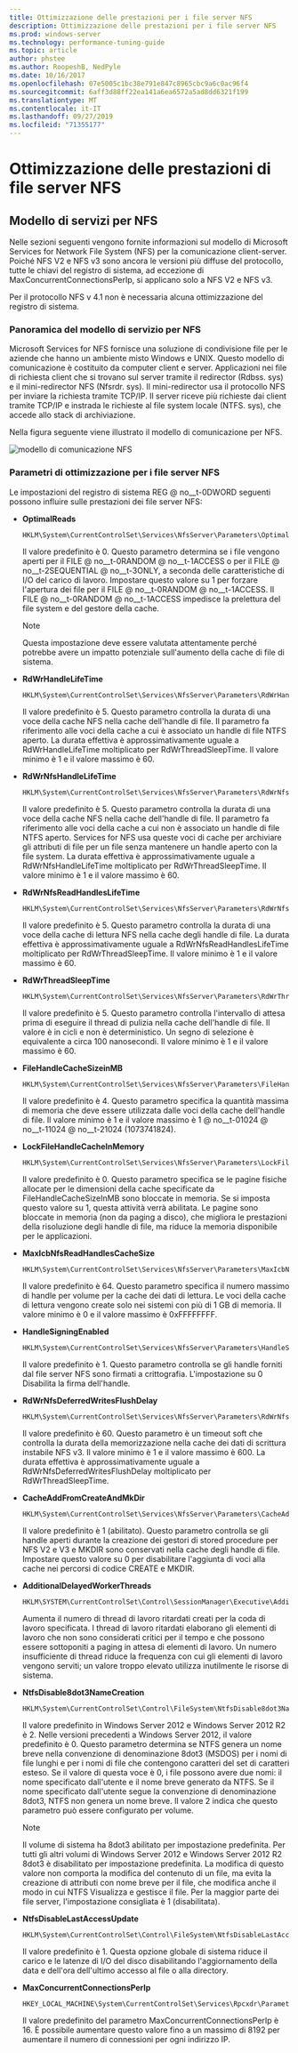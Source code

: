 ```yaml
---
title: Ottimizzazione delle prestazioni per i file server NFS
description: Ottimizzazione delle prestazioni per i file server NFS
ms.prod: windows-server
ms.technology: performance-tuning-guide
ms.topic: article
author: phstee
ms.author: RoopeshB, NedPyle
ms.date: 10/16/2017
ms.openlocfilehash: 07e5005c1bc38e791e847c8965cbc9a6c0ac96f4
ms.sourcegitcommit: 6aff3d88ff22ea141a6ea6572a5ad8dd6321f199
ms.translationtype: MT
ms.contentlocale: it-IT
ms.lasthandoff: 09/27/2019
ms.locfileid: "71355177"
---
```

# <a name="performance-tuning-nfs-file-servers"></a>Ottimizzazione delle prestazioni di file server NFS

## <a href="" id="servicesnfs"></a>Modello di servizi per NFS


Nelle sezioni seguenti vengono fornite informazioni sul modello di Microsoft Services for Network File System (NFS) per la comunicazione client-server. Poiché NFS V2 e NFS v3 sono ancora le versioni più diffuse del protocollo, tutte le chiavi del registro di sistema, ad eccezione di MaxConcurrentConnectionsPerIp, si applicano solo a NFS V2 e NFS v3.

Per il protocollo NFS v 4.1 non è necessaria alcuna ottimizzazione del registro di sistema.

### <a name="service-for-nfs-model-overview"></a>Panoramica del modello di servizio per NFS

Microsoft Services for NFS fornisce una soluzione di condivisione file per le aziende che hanno un ambiente misto Windows e UNIX. Questo modello di comunicazione è costituito da computer client e server. Applicazioni nei file di richiesta client che si trovano sul server tramite il redirector (Rdbss. sys) e il mini-redirector NFS (Nfsrdr. sys). Il mini-redirector usa il protocollo NFS per inviare la richiesta tramite TCP/IP. Il server riceve più richieste dai client tramite TCP/IP e instrada le richieste al file system locale (NTFS. sys), che accede allo stack di archiviazione.

Nella figura seguente viene illustrato il modello di comunicazione per NFS.

![modello di comunicazione NFS](../../media/perftune-guide-nfs-model.png)

### <a name="tuning-parameters-for-nfs-file-servers"></a>Parametri di ottimizzazione per i file server NFS

Le impostazioni del registro di sistema REG @ no__t-0DWORD seguenti possono influire sulle prestazioni dei file server NFS:

-   **OptimalReads**

    ```
    HKLM\System\CurrentControlSet\Services\NfsServer\Parameters\OptimalReads
    ```

    Il valore predefinito è 0. Questo parametro determina se i file vengono aperti per il FILE @ no__t-0RANDOM @ no__t-1ACCESS o per il FILE @ no__t-2SEQUENTIAL @ no__t-3ONLY, a seconda delle caratteristiche di I/O del carico di lavoro. Impostare questo valore su 1 per forzare l'apertura dei file per il FILE @ no__t-0RANDOM @ no__t-1ACCESS. Il FILE @ no__t-0RANDOM @ no__t-1ACCESS impedisce la prelettura del file system e del gestore della cache.

    >[!NOTE]
    > Questa impostazione deve essere valutata attentamente perché potrebbe avere un impatto potenziale sull'aumento della cache di file di sistema.


-   **RdWrHandleLifeTime**

    ```
    HKLM\System\CurrentControlSet\Services\NfsServer\Parameters\RdWrHandleLifeTime
    ```

    Il valore predefinito è 5. Questo parametro controlla la durata di una voce della cache NFS nella cache dell'handle di file. Il parametro fa riferimento alle voci della cache a cui è associato un handle di file NTFS aperto. La durata effettiva è approssimativamente uguale a RdWrHandleLifeTime moltiplicato per RdWrThreadSleepTime. Il valore minimo è 1 e il valore massimo è 60.

-   **RdWrNfsHandleLifeTime**

    ```
    HKLM\System\CurrentControlSet\Services\NfsServer\Parameters\RdWrNfsHandleLifeTime
    ```

    Il valore predefinito è 5. Questo parametro controlla la durata di una voce della cache NFS nella cache dell'handle di file. Il parametro fa riferimento alle voci della cache a cui non è associato un handle di file NTFS aperto. Services for NFS usa queste voci di cache per archiviare gli attributi di file per un file senza mantenere un handle aperto con la file system. La durata effettiva è approssimativamente uguale a RdWrNfsHandleLifeTime moltiplicato per RdWrThreadSleepTime. Il valore minimo è 1 e il valore massimo è 60.

-   **RdWrNfsReadHandlesLifeTime**

    ```
    HKLM\System\CurrentControlSet\Services\NfsServer\Parameters\RdWrNfsReadHandlesLifeTime
    ```

    Il valore predefinito è 5. Questo parametro controlla la durata di una voce della cache di lettura NFS nella cache degli handle di file. La durata effettiva è approssimativamente uguale a RdWrNfsReadHandlesLifeTime moltiplicato per RdWrThreadSleepTime. Il valore minimo è 1 e il valore massimo è 60.

-   **RdWrThreadSleepTime**

    ```
    HKLM\System\CurrentControlSet\Services\NfsServer\Parameters\RdWrThreadSleepTime
    ```

    Il valore predefinito è 5. Questo parametro controlla l'intervallo di attesa prima di eseguire il thread di pulizia nella cache dell'handle di file. Il valore è in cicli e non è deterministico. Un segno di selezione è equivalente a circa 100 nanosecondi. Il valore minimo è 1 e il valore massimo è 60.

-   **FileHandleCacheSizeinMB**

    ```
    HKLM\System\CurrentControlSet\Services\NfsServer\Parameters\FileHandleCacheSizeinMB
    ```

    Il valore predefinito è 4. Questo parametro specifica la quantità massima di memoria che deve essere utilizzata dalle voci della cache dell'handle di file. Il valore minimo è 1 e il valore massimo è 1 @ no__t-01024 @ no__t-11024 @ no__t-21024 (1073741824).

-   **LockFileHandleCacheInMemory**

    ```
    HKLM\System\CurrentControlSet\Services\NfsServer\Parameters\LockFileHandleCacheInMemory
    ```

    Il valore predefinito è 0. Questo parametro specifica se le pagine fisiche allocate per le dimensioni della cache specificate da FileHandleCacheSizeInMB sono bloccate in memoria. Se si imposta questo valore su 1, questa attività verrà abilitata. Le pagine sono bloccate in memoria (non da paging a disco), che migliora le prestazioni della risoluzione degli handle di file, ma riduce la memoria disponibile per le applicazioni.

-   **MaxIcbNfsReadHandlesCacheSize**

    ```
    HKLM\System\CurrentControlSet\Services\NfsServer\Parameters\MaxIcbNfsReadHandlesCacheSize
    ```

    Il valore predefinito è 64. Questo parametro specifica il numero massimo di handle per volume per la cache dei dati di lettura. Le voci della cache di lettura vengono create solo nei sistemi con più di 1 GB di memoria. Il valore minimo è 0 e il valore massimo è 0xFFFFFFFF.

-   **HandleSigningEnabled**

    ```
    HKLM\System\CurrentControlSet\Services\NfsServer\Parameters\HandleSigningEnabled
    ```

    Il valore predefinito è 1. Questo parametro controlla se gli handle forniti dal file server NFS sono firmati a crittografia. L'impostazione su 0 Disabilita la firma dell'handle.

-   **RdWrNfsDeferredWritesFlushDelay**

    ```
    HKLM\System\CurrentControlSet\Services\NfsServer\Parameters\RdWrNfsDeferredWritesFlushDelay
    ```

    Il valore predefinito è 60. Questo parametro è un timeout soft che controlla la durata della memorizzazione nella cache dei dati di scrittura instabile NFS v3. Il valore minimo è 1 e il valore massimo è 600. La durata effettiva è approssimativamente uguale a RdWrNfsDeferredWritesFlushDelay moltiplicato per RdWrThreadSleepTime.

-   **CacheAddFromCreateAndMkDir**

    ```
    HKLM\System\CurrentControlSet\Services\NfsServer\Parameters\CacheAddFromCreateAndMkDir
    ```

    Il valore predefinito è 1 (abilitato). Questo parametro controlla se gli handle aperti durante la creazione dei gestori di stored procedure per NFS V2 e V3 e MKDIR sono conservati nella cache degli handle di file. Impostare questo valore su 0 per disabilitare l'aggiunta di voci alla cache nei percorsi di codice CREATE e MKDIR.

-   **AdditionalDelayedWorkerThreads**

    ```
    HKLM\SYSTEM\CurrentControlSet\Control\SessionManager\Executive\AdditionalDelayedWorkerThreads
    ```

    Aumenta il numero di thread di lavoro ritardati creati per la coda di lavoro specificata. I thread di lavoro ritardati elaborano gli elementi di lavoro che non sono considerati critici per il tempo e che possono essere sottoponiti a paging in attesa di elementi di lavoro. Un numero insufficiente di thread riduce la frequenza con cui gli elementi di lavoro vengono serviti; un valore troppo elevato utilizza inutilmente le risorse di sistema.

-   **NtfsDisable8dot3NameCreation**

    ```
    HKLM\System\CurrentControlSet\Control\FileSystem\NtfsDisable8dot3NameCreation
    ```

    Il valore predefinito in Windows Server 2012 e Windows Server 2012 R2 è 2. Nelle versioni precedenti a Windows Server 2012, il valore predefinito è 0. Questo parametro determina se NTFS genera un nome breve nella convenzione di denominazione 8dot3 (MSDOS) per i nomi di file lunghi e per i nomi di file che contengono caratteri del set di caratteri esteso. Se il valore di questa voce è 0, i file possono avere due nomi: il nome specificato dall'utente e il nome breve generato da NTFS. Se il nome specificato dall'utente segue la convenzione di denominazione 8dot3, NTFS non genera un nome breve. Il valore 2 indica che questo parametro può essere configurato per volume.

    >[!NOTE]
    > Il volume di sistema ha 8dot3 abilitato per impostazione predefinita. Per tutti gli altri volumi di Windows Server 2012 e Windows Server 2012 R2 8dot3 è disabilitato per impostazione predefinita. La modifica di questo valore non comporta la modifica del contenuto di un file, ma evita la creazione di attributi con nome breve per il file, che modifica anche il modo in cui NTFS Visualizza e gestisce il file. Per la maggior parte dei file server, l'impostazione consigliata è 1 (disabilitata).


-   **NtfsDisableLastAccessUpdate**

    ```
    HKLM\System\CurrentControlSet\Control\FileSystem\NtfsDisableLastAccessUpdate
    ```

    Il valore predefinito è 1. Questa opzione globale di sistema riduce il carico e le latenze di I/O del disco disabilitando l'aggiornamento della data e dell'ora dell'ultimo accesso al file o alla directory.

-   **MaxConcurrentConnectionsPerIp**

    ```
    HKEY_LOCAL_MACHINE\System\CurrentControlSet\Services\Rpcxdr\Parameters\MaxConcurrentConnectionsPerIp
    ```

    Il valore predefinito del parametro MaxConcurrentConnectionsPerIp è 16. È possibile aumentare questo valore fino a un massimo di 8192 per aumentare il numero di connessioni per ogni indirizzo IP.
